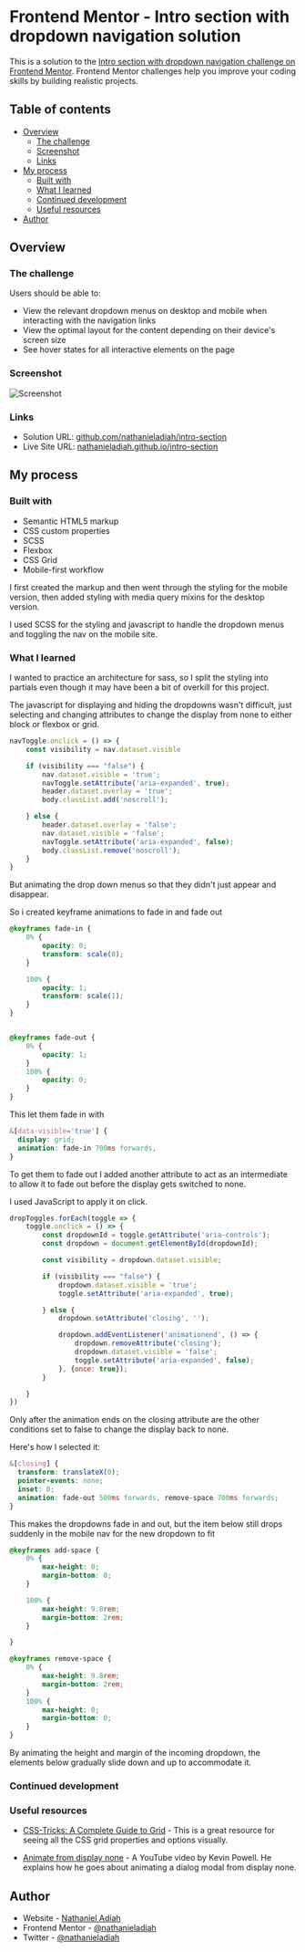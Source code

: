 # Frontend Mentor - Intro section with dropdown navigation solution

This is a solution to the [Intro section with dropdown navigation challenge on Frontend Mentor](https://www.frontendmentor.io/challenges/intro-section-with-dropdown-navigation-ryaPetHE5). Frontend Mentor challenges help you improve your coding skills by building realistic projects. 

## Table of contents

- [Overview](#overview)
  - [The challenge](#the-challenge)
  - [Screenshot](#screenshot)
  - [Links](#links)
- [My process](#my-process)
  - [Built with](#built-with)
  - [What I learned](#what-i-learned)
  - [Continued development](#continued-development)
  - [Useful resources](#useful-resources)
- [Author](#author)


## Overview

### The challenge

Users should be able to:

- View the relevant dropdown menus on desktop and mobile when interacting with the navigation links
- View the optimal layout for the content depending on their device's screen size
- See hover states for all interactive elements on the page

### Screenshot

![Screenshot](./screenshot.png)


### Links

- Solution URL: [github.com/nathanieladiah/intro-section](https://github.com/nathanieladiah/intro-section)
- Live Site URL: [nathanieladiah.github.io/intro-section](https://nathanieladiah.github.io/intro-section)

## My process

### Built with

- Semantic HTML5 markup
- CSS custom properties
- SCSS
- Flexbox
- CSS Grid
- Mobile-first workflow

I first created the markup and then went through the styling for the mobile version, then added styling with media query mixins for the
desktop version.

I used SCSS for the styling and javascript to handle the dropdown menus and toggling the nav on the mobile site.


### What I learned

I wanted to practice an architecture for sass, so I split the styling into partials even though it may have been
a bit of overkill for this project.

The javascript for displaying and hiding the dropdowns wasn't difficult, just selecting and changing attributes to
change the display from none to either block or flexbox or grid.

```js
navToggle.onclick = () => {
	const visibility = nav.dataset.visible

	if (visibility === "false") {
		nav.dataset.visible = 'true';
		navToggle.setAttribute('aria-expanded', true);
		header.dataset.overlay = 'true';
		body.classList.add('noscroll');

	} else {
		header.dataset.overlay = 'false';
		nav.dataset.visible = 'false';
		navToggle.setAttribute('aria-expanded', false);
		body.classList.remove('noscroll');
	}
}
```

But animating the drop down menus so that they didn't just appear and disappear.

So i created keyframe animations to fade in and fade out

```scss
@keyframes fade-in {
	0% {
		opacity: 0;
		transform: scale(0);
	}

	100% {
		opacity: 1;
		transform: scale(1);
	}
}


@keyframes fade-out {
	0% {
		opacity: 1;
	}
	100% {
		opacity: 0;
	}
}
```

This let them fade in with

```scss
&[data-visible='true'] {
  display: grid;
  animation: fade-in 700ms forwards,
}
```

To get them to fade out I added another attribute to act as an intermediate to allow it to fade out before the display gets switched to none.

I used JavaScript to apply it on click.

```js
dropToggles.forEach(toggle => {
	toggle.onclick = () => {
		const dropdownId = toggle.getAttribute('aria-controls');
		const dropdown = document.getElementById(dropdownId);

		const visibility = dropdown.dataset.visible;

		if (visibility === "false") {
			dropdown.dataset.visible = 'true';
			toggle.setAttribute('aria-expanded', true);

		} else {
			dropdown.setAttribute('closing', '');

			dropdown.addEventListener('animationend', () => {
				dropdown.removeAttribute('closing');
				dropdown.dataset.visible = 'false';
				toggle.setAttribute('aria-expanded', false);
			}, {once: true});
		}

	}
})
```

Only after the animation ends on the closing attribute are the other conditions set to false to change the display back to none.

Here's how I selected it:

```scss
&[closing] {
  transform: translateX(0);
  pointer-events: none;
  inset: 0;
  animation: fade-out 500ms forwards, remove-space 700ms forwards;
}
```

This makes the dropdowns fade in and out, but the item below still drops suddenly in the mobile nav for the new dropdown to fit

```scss
@keyframes add-space {
	0% {
		max-height: 0;
		margin-bottom: 0;
	}

	100% {
		max-height: 9.8rem;
		margin-bottom: 2rem;
	}

}

@keyframes remove-space {
	0% {
		max-height: 9.8rem;
		margin-bottom: 2rem;
	}
	100% {
		max-height: 0;
		margin-bottom: 0;
	}
}
```

By animating the height and margin of the incoming dropdown, the elements below gradually slide down and up to accommodate it.

### Continued development


### Useful resources

- [CSS-Tricks: A Complete Guide to Grid](https://css-tricks.com/snippets/css/complete-guide-grid/) - 
This is a great resource for seeing all the CSS grid properties and options visually.

- [Animate from display none](https://www.youtube.com/watch?v=4prVdA7_6u0) - A YouTube video by Kevin Powell. He explains how he goes about animating a dialog modal from display none.



## Author

- Website - [Nathaniel Adiah](https://nathanieladiah.github.io)
- Frontend Mentor - [@nathanieladiah](https://www.frontendmentor.io/profile/nathanieladiah)
- Twitter - [@nathanieladiah](https://www.twitter.com/nathanieladiah)
